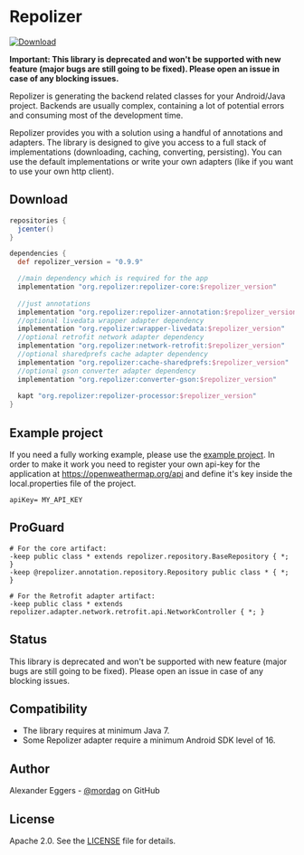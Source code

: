 Repolizer
=====
[![Download](https://api.bintray.com/packages/mordag/android/repolizer-core/images/download.svg) ](https://bintray.com/mordag/android/repolizer-core/_latestVersion)

**Important: This library is deprecated and won't be supported with new feature (major bugs are still going to be fixed). Please open an issue in case of any blocking issues.**

Repolizer is generating the backend related classes for your Android/Java project. Backends are usually complex, containing a lot of potential errors and consuming most of the development time.

Repolizer provides you with a solution using a handful of annotations and adapters. The library is designed to give you access to a full stack of implementations (downloading, caching, converting, persisting). You can use the default implementations or write your own adapters (like if you want to use your own http client).

Download
--------
```gradle
repositories {
  jcenter()
}

dependencies {
  def repolizer_version = "0.9.9"

  //main dependency which is required for the app
  implementation "org.repolizer:repolizer-core:$repolizer_version"
  
  //just annotations
  implementation "org.repolizer:repolizer-annotation:$repolizer_version"
  //optional livedata wrapper adapter dependency
  implementation "org.repolizer:wrapper-livedata:$repolizer_version"
  //optional retrofit network adapter dependency
  implementation "org.repolizer:network-retrofit:$repolizer_version"
  //optional sharedprefs cache adapter dependency
  implementation "org.repolizer:cache-sharedprefs:$repolizer_version"
  //optional gson converter adapter dependency
  implementation "org.repolizer:converter-gson:$repolizer_version"
  
  kapt "org.repolizer:repolizer-processor:$repolizer_version"
}
```

Example project
-------------------

If you need a fully working example, please use the [example project][3]. In order to make it work you need to register your own api-key for the application at https://openweathermap.org/api and define it's key inside the local.properties file of the project.

```
apiKey= MY_API_KEY
```

ProGuard
------
```
# For the core artifact:
-keep public class * extends repolizer.repository.BaseRepository { *; }
-keep @repolizer.annotation.repository.Repository public class * { *; }

# For the Retrofit adapter artifact:
-keep public class * extends repolizer.adapter.network.retrofit.api.NetworkController { *; }
```

Status
------
This library is deprecated and won't be supported with new feature (major bugs are still going to be fixed). Please open an issue in case of any blocking issues.

Compatibility
-------------

 * The library requires at minimum Java 7.
 * Some Repolizer adapter require a minimum Android SDK level of 16.

Author
------
Alexander Eggers - [@mordag][2] on GitHub

License
-------
Apache 2.0. See the [LICENSE][1] file for details.


[1]: https://github.com/Mordag/repolizer/blob/master/LICENSE
[2]: https://github.com/Mordag
[3]: https://github.com/Mordag/repolizer/tree/master/repolizer/example
[4]: https://github.com/Mordag/repolizer/wiki
